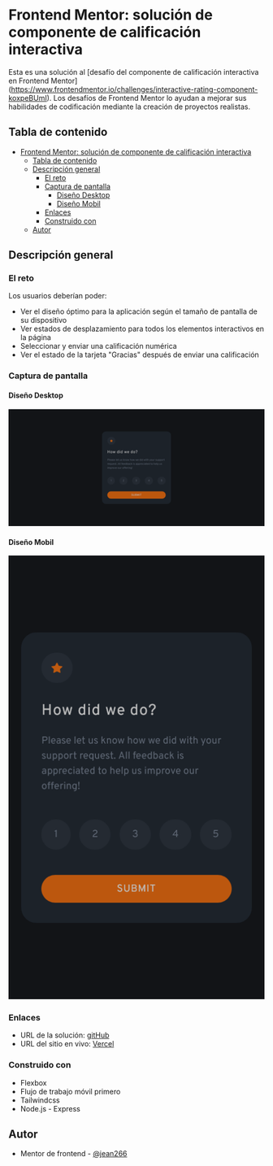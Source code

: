 # Frontend Mentor: solución de componente de calificación interactiva

Esta es una solución al [desafío del componente de calificación interactiva en Frontend Mentor] (https://www.frontendmentor.io/challenges/interactive-rating-component-koxpeBUmI). Los desafíos de Frontend Mentor lo ayudan a mejorar sus habilidades de codificación mediante la creación de proyectos realistas.

## Tabla de contenido

- [Frontend Mentor: solución de componente de calificación interactiva](#frontend-mentor-solución-de-componente-de-calificación-interactiva)
  - [Tabla de contenido](#tabla-de-contenido)
  - [Descripción general](#descripción-general)
    - [El reto](#el-reto)
    - [Captura de pantalla](#captura-de-pantalla)
      - [Diseño Desktop](#diseño-desktop)
      - [Diseño Mobil](#diseño-mobil)
    - [Enlaces](#enlaces)
    - [Construido con](#construido-con)
  - [Autor](#autor)


## Descripción general

### El reto

Los usuarios deberían poder:

- Ver el diseño óptimo para la aplicación según el tamaño de pantalla de su dispositivo
- Ver estados de desplazamiento para todos los elementos interactivos en la página
- Seleccionar y enviar una calificación numérica
- Ver el estado de la tarjeta "Gracias" después de enviar una calificación

### Captura de pantalla

#### Diseño Desktop

![](./desing_desktop.png)

#### Diseño Mobil

![](./desing_mobile.png)

### Enlaces

- URL de la solución: [gitHub](https://github.com/jean266/principal-calificacion-interativa.git)
- URL del sitio en vivo: [Vercel](https://principal-calificacion-interativa.vercel.app/)


### Construido con

- Flexbox
- Flujo de trabajo móvil primero
- Tailwindcss
- Node.js - Express

## Autor

- Mentor de frontend - [@jean266](https://www.frontendmentor.io/profile/jean266)

